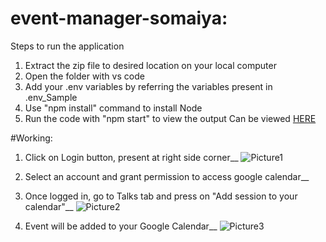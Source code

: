 # event-manager-somaiya:
 
 Steps to run the application
 1. Extract the zip file to desired location on your local computer
 2. Open the folder with vs code
 3. Add your .env variables by referring the variables present in .env_Sample
 4. Use "npm install" command to install Node
 5. Run the code with "npm start" to view the output
 Can be viewed [HERE](https://geletinousamigo.github.io/event-manager-somaiya)
 
 #Working:
 
 1. Click on Login button, present at right side corner__
 ![Picture1](https://user-images.githubusercontent.com/96196430/212080558-33203f6b-f829-4329-9d92-461c182621a3.png)

 2. Select an account and grant permission to access google calendar__
 
 3. Once logged in, go to Talks tab and press on "Add session to your calendar"__
 ![Picture2](https://user-images.githubusercontent.com/96196430/212080646-a759d1ff-484e-4897-8111-59e1af64df96.png)
 
 4. Event will be added to your Google Calendar__
 ![Picture3](https://user-images.githubusercontent.com/96196430/212080816-2c19fc6b-f54a-4980-920b-7a1e24ba6387.png)

